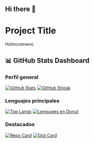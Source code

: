 ## Hi there 👋

<!--
**RivaldoFernandez/RivaldoFernandez** is a ✨ _special_ ✨ repository because its `README.md` (this file) appears on your GitHub profile.

Here are some ideas to get you started:

- 🔭 I’m currently working on ...
- 🌱 I’m currently learning ...
- 👯 I’m looking to collaborate on ...
- 🤔 I’m looking for help with ...
- 💬 Ask me about ...
- 📫 How to reach me: ...
- 😄 Pronouns: ...
- ⚡ Fun fact: ...
-->
# Project Title
Holmcvimwvc

## 📊 GitHub Stats Dashboard

### Perfil general
[![GitHub Stats](https://github-readme-stats.vercel.app/api?username=RivaldoFernandez&show_icons=true&theme=radical&hide_title=true&hide_border=true)](https://github.com/RivaldoFernandez)
[![GitHub Streak](https://github-readme-streak-stats.herokuapp.com/?user=RivaldoFernandez&theme=radical&hide_border=true)](https://git.io/streak-stats)

### Lenguajes principales
[![Top Langs](https://github-readme-stats.vercel.app/api/top-langs/?username=RivaldoFernandez&layout=compact&theme=radical&hide_border=true&langs_count=6)](https://github.com/RivaldoFernandez)
[![Lenguajes en Donut](https://github-readme-stats.vercel.app/api/top-langs/?username=RivaldoFernandez&layout=donut&theme=radical&hide_border=true)](https://github.com/RivaldoFernandez)

### Destacados
[![Repo Card](https://github-readme-stats.vercel.app/api/pin/?username=RivaldoFernandez&repo=github-stats-transparent&theme=radical&show_owner=true)](https://github.com/RivaldoFernandez/github-stats-transparent)
[![Gist Card](https://github-readme-stats.vercel.app/api/gist?id=bbfce31e0217a3689c8d961a356cb10d&theme=radical)](https://gist.github.com/RivaldoFernandez)
